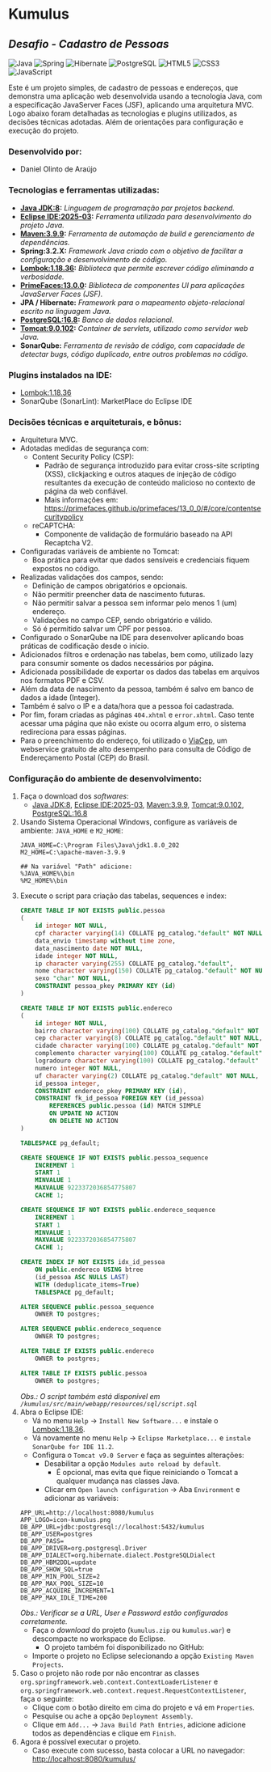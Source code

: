 # Kumulus
## _Desafio - Cadastro de Pessoas_

![Java](https://img.shields.io/badge/Java-ED8B00?style=for-the-badge&logo=openjdk&logoColor=white) ![Spring](https://img.shields.io/badge/Spring-6DB33F?style=for-the-badge&logo=spring&logoColor=white) ![Hibernate](https://img.shields.io/badge/Hibernate-59666C?style=for-the-badge&logo=Hibernate&logoColor=white) ![PostgreSQL](https://img.shields.io/badge/PostgreSQL-316192?style=for-the-badge&logo=postgresql&logoColor=white) ![HTML5](https://img.shields.io/badge/HTML5-E34F26?style=for-the-badge&logo=html5&logoColor=white) ![CSS3](https://img.shields.io/badge/CSS3-1572B6?style=for-the-badge&logo=css3&logoColor=white) ![JavaScript](https://img.shields.io/badge/JavaScript-F7DF1E?style=for-the-badge&logo=javascript&logoColor=black)

Este é um projeto simples, de cadastro de pessoas e endereços, que demonstra uma aplicação web desenvolvida usando a tecnologia Java, com a especificação JavaServer Faces (JSF), aplicando uma arquitetura MVC. Logo abaixo foram detalhadas as tecnologias e plugins utilizados, as decisões técnicas adotadas. Além de orientações para configuração e execução do projeto.

### Desenvolvido por:

- Daniel Olinto de Araújo

### Tecnologias e ferramentas utilizadas:

- **[Java JDK:8]:** _Linguagem de programação par projetos backend._
- **[Eclipse IDE:2025-03]:** _Ferramenta utilizada para desenvolvimento do projeto Java._
- **[Maven:3.9.9]:** _Ferramenta de automação de build e gerenciamento de dependências._
- **Spring:3.2.X:** _Framework Java criado com o objetivo de facilitar a configuração e desenvolvimento de código._
- **[Lombok:1.18.36]:** _Biblioteca que permite escrever código eliminando a verbosidade._
- **[PrimeFaces:13.0.0]:** _Biblioteca de componentes UI para aplicações JavaServer Faces (JSF)._
- **JPA / Hibernate:** _Framework para o mapeamento objeto-relacional escrito na linguagem Java._
- **[PostgreSQL:16.8]:** _Banco de dados relacional._
- **[Tomcat:9.0.102]:** _Container de servlets, utilizado como servidor web Java._
- **SonarQube:** _Ferramenta de revisão de código, com capacidade de detectar bugs, código duplicado, entre outros problemas no código._

### Plugins instalados na IDE:

- [Lombok:1.18.36]
- SonarQube (SonarLint): MarketPlace do Eclipse IDE

### Decisões técnicas e arquiteturais, e bônus:

- Arquitetura MVC.
- Adotadas medidas de segurança com:
    - Content Security Policy (CSP):
        - Padrão de segurança introduzido para evitar cross-site scripting (XSS), clickjacking e outros ataques de injeção de código resultantes da execução de conteúdo malicioso no contexto de página da web confiável.
        - Mais informações em: <https://primefaces.github.io/primefaces/13_0_0/#/core/contentsecuritypolicy>
    - reCAPTCHA:
        - Componente de validação de formulário baseado na API Recaptcha V2.
- Configuradas variáveis de ambiente no Tomcat:
    - Boa prática para evitar que dados sensíveis e credenciais fiquem expostos no código.
- Realizadas validações dos campos, sendo:
    - Definição de campos obrigatórios e opcionais.
    - Não permitir preencher data de nascimento futuras.
    - Não permitir salvar a pessoa sem informar pelo menos 1 (um) endereço.
    - Validações no campo CEP, sendo obrigatório e válido.
    - Só é permitido salvar um CPF por pessoa.
- Configurado o SonarQube na IDE para desenvolver aplicando boas práticas de codificação desde o início.
- Adicionados filtros e ordenação nas tabelas, bem como, utilizado lazy para consumir somente os dados necessários por página.
- Adicionada possibilidade de exportar os dados das tabelas em arquivos nos formatos PDF e CSV.
- Além da data de nascimento da pessoa, também é salvo em banco de dados a idade (Integer).
- Também é salvo o IP e a data/hora que a pessoa foi cadastrada.
- Por fim, foram criadas as páginas `404.xhtml` e `error.xhtml`. Caso tente acessar uma página que não existe ou ocorra algum erro, o sistema redireciona para essas páginas.
- Para o preenchimento do endereço, foi utilizado o [ViaCep], um webservice gratuito de alto desempenho para consulta de Código de Endereçamento Postal (CEP) do Brasil.

### Configuração do ambiente de desenvolvimento:

1. Faça o download dos _softwares_:
    - [Java JDK:8], [Eclipse IDE:2025-03], [Maven:3.9.9], [Tomcat:9.0.102], [PostgreSQL:16.8]
2. Usando Sistema Operacional Windows, configure as variáveis de ambiente: `JAVA_HOME` e `M2_HOME`:
    ```
    JAVA_HOME=C:\Program Files\Java\jdk1.8.0_202
    M2_HOME=C:\apache-maven-3.9.9
    
    ## Na variável "Path" adicione:
    %JAVA_HOME%\bin
    %M2_HOME%\bin
    ```
3. Execute o script para criação das tabelas, sequences e index:
    ```sql
    CREATE TABLE IF NOT EXISTS public.pessoa
    (
        id integer NOT NULL,
        cpf character varying(14) COLLATE pg_catalog."default" NOT NULL,
        data_envio timestamp without time zone,
        data_nascimento date NOT NULL,
        idade integer NOT NULL,
        ip character varying(255) COLLATE pg_catalog."default",
        nome character varying(150) COLLATE pg_catalog."default" NOT NULL,
        sexo "char" NOT NULL,
        CONSTRAINT pessoa_pkey PRIMARY KEY (id)
    )
    
    CREATE TABLE IF NOT EXISTS public.endereco
    (
        id integer NOT NULL,
        bairro character varying(100) COLLATE pg_catalog."default" NOT NULL,
        cep character varying(8) COLLATE pg_catalog."default" NOT NULL,
        cidade character varying(100) COLLATE pg_catalog."default" NOT NULL,
        complemento character varying(100) COLLATE pg_catalog."default",
        logradouro character varying(100) COLLATE pg_catalog."default" NOT NULL,
        numero integer NOT NULL,
        uf character varying(2) COLLATE pg_catalog."default" NOT NULL,
        id_pessoa integer,
        CONSTRAINT endereco_pkey PRIMARY KEY (id),
        CONSTRAINT fk_id_pessoa FOREIGN KEY (id_pessoa)
            REFERENCES public.pessoa (id) MATCH SIMPLE
            ON UPDATE NO ACTION
            ON DELETE NO ACTION
    )
    
    TABLESPACE pg_default;
    
    CREATE SEQUENCE IF NOT EXISTS public.pessoa_sequence
        INCREMENT 1
        START 1
        MINVALUE 1
        MAXVALUE 9223372036854775807
        CACHE 1;
    
    CREATE SEQUENCE IF NOT EXISTS public.endereco_sequence
        INCREMENT 1
        START 1
        MINVALUE 1
        MAXVALUE 9223372036854775807
        CACHE 1;
    
    CREATE INDEX IF NOT EXISTS idx_id_pessoa
        ON public.endereco USING btree
        (id_pessoa ASC NULLS LAST)
        WITH (deduplicate_items=True)
        TABLESPACE pg_default;
    
    ALTER SEQUENCE public.pessoa_sequence
        OWNER TO postgres;
    
    ALTER SEQUENCE public.endereco_sequence
        OWNER TO postgres;
    
    ALTER TABLE IF EXISTS public.endereco
        OWNER to postgres;
    
    ALTER TABLE IF EXISTS public.pessoa
        OWNER to postgres;
    ```
    _Obs.: O script também está disponível em `/kumulus/src/main/webapp/resources/sql/script.sql`_
4. Abra o Eclipse IDE:
    - Vá no menu `Help` -> `Install New Software...` e instale o [Lombok:1.18.36].
    - Vá novamente no menu `Help` -> `Eclipse Marketplace...` e `instale SonarQube for IDE 11.2`.
    - Configura o `Tomcat v9.0 Server` e faça as seguintes alterações:
        - Desabilitar a opção `Modules auto reload by default`.
            - É opcional, mas evita que fique reiniciando o Tomcat a qualquer mudança nas classes Java.
        - Clicar em `Open launch configuration` -> Aba `Environment` e adicionar as variáveis:
    ```
    APP_URL=http://localhost:8080/kumulus
    APP_LOGO=icon-kumulus.png
    DB_APP_URL=jdbc:postgresql://localhost:5432/kumulus
    DB_APP_USER=postgres
    DB_APP_PASS=
    DB_APP_DRIVER=org.postgresql.Driver
    DB_APP_DIALECT=org.hibernate.dialect.PostgreSQLDialect
    DB_APP_HBM2DDL=update
    DB_APP_SHOW_SQL=true
    DB_APP_MIN_POOL_SIZE=2
    DB_APP_MAX_POOL_SIZE=10
    DB_APP_ACQUIRE_INCREMENT=1
    DB_APP_MAX_IDLE_TIME=200
    ```
    _Obs.: Verificar se a URL, User e Password estão configurados corretamente._
    - Faça o _download_ do projeto (`kumulus.zip` ou `kumulus.war`) e descompacte no workspace do Eclipse.
        - O projeto também foi disponibilizado no GitHub: 
    - Importe o projeto no Eclipse selecionando a opção `Existing Maven Projects`.
5. Caso o projeto não rode por não encontrar as classes `org.springframework.web.context.ContextLoaderListener` e `org.springframework.web.context.request.RequestContextListener`, faça o seguinte:
    - Clique com o botão direito em cima do projeto e vá em `Properties`.
    - Pesquise ou ache a opção `Deployment Assembly`.
    - Clique em `Add...` -> `Java Build Path Entries`, adicione adicione todos as dependências e clique em `Finish`.
6. Agora é possível executar o projeto.
    - Caso execute com sucesso, basta colocar a URL no navegador: <http://localhost:8080/kumulus/>

[//]: # (Referências de links)

   [Java JDK:8]: <https://www.oracle.com/br/java/technologies/javase/javase8-archive-downloads.html>
   [Eclipse IDE:2025-03]: <https://www.eclipse.org/downloads/packages/>
   [Maven:3.9.9]: <https://maven.apache.org/download.cgi>
   [Tomcat:9.0.102]: <https://tomcat.apache.org/download-90.cgi>
   [PostgreSQL:16.8]: <https://www.postgresql.org/download/windows/>
   [Lombok:1.18.36]: <https://projectlombok.org/setup/eclipse>
   [PrimeFaces:13.0.0]: <https://primefaces.github.io/primefaces/13_0_0/#/>
   [Git:Latest]: <https://git-scm.com/downloads>
   
   [ViaCep]: <https://viacep.com.br/>
